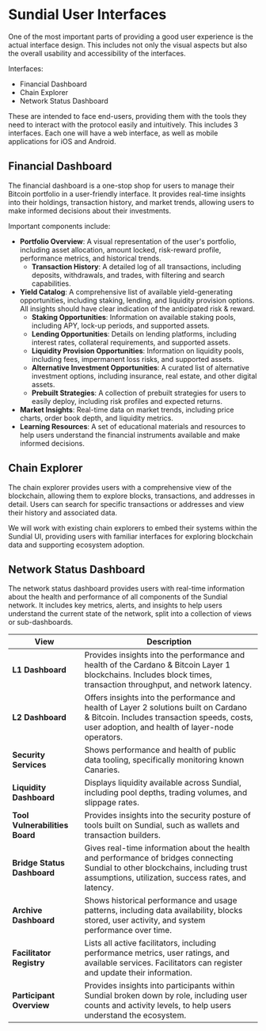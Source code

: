 # Sundial User Interfaces

One of the most important parts of providing a good user experience is the actual interface design. This includes not only the visual aspects but also the overall usability and accessibility of the interfaces.

Interfaces:

- Financial Dashboard
- Chain Explorer
- Network Status Dashboard

These are intended to face end-users, providing them with the tools they need to interact with the protocol easily and intuitively. This includes 3 interfaces. Each one will have a web interface, as well as mobile applications for iOS and Android.

## Financial Dashboard

The financial dashboard is a one-stop shop for users to manage their Bitcoin portfolio in a user-friendly interface. It provides real-time insights into their holdings, transaction history, and market trends, allowing users to make informed decisions about their investments.

Important components include:

- **Portfolio Overview**: A visual representation of the user's portfolio, including asset allocation, amount locked, risk-reward profile, performance metrics, and historical trends.
  - **Transaction History**: A detailed log of all transactions, including deposits, withdrawals, and trades, with filtering and search capabilities.
- **Yield Catalog**: A comprehensive list of available yield-generating opportunities, including staking, lending, and liquidity provision options. All insights should have clear indication of the anticipated risk & reward.
  - **Staking Opportunities**: Information on available staking pools, including APY, lock-up periods, and supported assets.
  - **Lending Opportunities**: Details on lending platforms, including interest rates, collateral requirements, and supported assets.
  - **Liquidity Provision Opportunities**: Information on liquidity pools, including fees, impermanent loss risks, and supported assets.
  - **Alternative Investment Opportunities**: A curated list of alternative investment options, including insurance, real estate, and other digital assets.
  - **Prebuilt Strategies**: A collection of prebuilt strategies for users to easily deploy, including risk profiles and expected returns.
- **Market Insights**: Real-time data on market trends, including price charts, order book depth, and liquidity metrics.
- **Learning Resources**: A set of educational materials and resources to help users understand the financial instruments available and make informed decisions.

## Chain Explorer

The chain explorer provides users with a comprehensive view of the blockchain, allowing them to explore blocks, transactions, and addresses in detail. Users can search for specific transactions or addresses and view their history and associated data.

We will work with existing chain explorers to embed their systems within the Sundial UI, providing users with familiar interfaces for exploring blockchain data and supporting ecosystem adoption.

## Network Status Dashboard

The network status dashboard provides users with real-time information about the health and performance of all components of the Sundial network. It includes key metrics, alerts, and insights to help users understand the current state of the network, split into a collection of views or sub-dashboards.

| View                           | Description                                                                                                                                                                             |
| ------------------------------ | --------------------------------------------------------------------------------------------------------------------------------------------------------------------------------------- |
| **L1 Dashboard**               | Provides insights into the performance and health of the Cardano & Bitcoin Layer 1 blockchains. Includes block times, transaction throughput, and network latency.                      |
| **L2 Dashboard**               | Offers insights into the performance and health of Layer 2 solutions built on Cardano & Bitcoin. Includes transaction speeds, costs, user adoption, and health of layer-node operators. |
| **Security Services**          | Shows performance and health of public data tooling, specifically monitoring known Canaries.                                                                                            |
| **Liquidity Dashboard**        | Displays liquidity available across Sundial, including pool depths, trading volumes, and slippage rates.                                                                                |
| **Tool Vulnerabilities Board** | Provides insights into the security posture of tools built on Sundial, such as wallets and transaction builders.                                                                        |
| **Bridge Status Dashboard**    | Gives real-time information about the health and performance of bridges connecting Sundial to other blockchains, including trust assumptions, utilization, success rates, and latency.  |
| **Archive Dashboard**          | Shows historical performance and usage patterns, including data availability, blocks stored, user activity, and system performance over time.                                           |
| **Facilitator Registry**       | Lists all active facilitators, including performance metrics, user ratings, and available services. Facilitators can register and update their information.                             |
| **Participant Overview**       | Provides insights into participants within Sundial broken down by role, including user counts and activity levels, to help users understand the ecosystem.                              |
